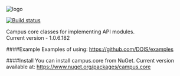 ![logo](http://habrastorage.org/storage3/bb1/b4a/c3c/bb1b4ac3c1a11f43e5fbbea645057571.png)

[![Build status](https://ci.appveyor.com/api/projects/status/qje3l34uid1fggxm)](https://ci.appveyor.com/project/ernado-x/dois-campus-core)

Campus core classes for implementing API modules.<br />
Current version - 1.0.6.182


####Example 
Examples of using: https://github.com/DOIS/examples


####Install
You can install campus.core from NuGet.
Current version available at: https://www.nuget.org/packages/campus.core
